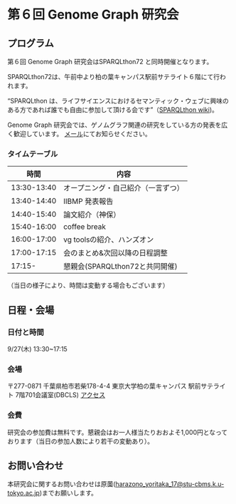 # 第６回 Genome Graph 研究会


## プログラム
第６回 Genome Graph 研究会はSPARQLthon72 と同時開催となります。

SPARQLthon72は、午前中より柏の葉キャンパス駅前サテライト６階にて行われます。

“SPARQLthon は、ライフサイエンスにおけるセマンティック・ウェブに興味のある方であれば誰でも自由に参加して頂ける会です”（[SPARQLthon wiki](http://wiki.lifesciencedb.jp/mw/SPARQLthon))。


Genome Graph 研究会では、ゲノムグラフ関連の研究をしている方の発表を広く歓迎しています。
[メール](harazono_yoritaka_17@stu-cbms.k.u-tokyo.ac.jp)にてお知らせください。

### タイムテーブル

時間          | 内容
------------ | -------------
13:30-13:40  | オープニング・自己紹介（一言ずつ）
13:40-14:40  | IIBMP 発表報告
14:40-15:40  | 論文紹介（神保）
15:40-16:00  | coffee break
16:00-17:00  | vg toolsの紹介、ハンズオン
17:00-17:15  | 会のまとめ&次回以降の日程調整
17:15-       | 懇親会(SPARQLthon72と共同開催)

（当日の様子により、時間は変動する場合もございます）

## 日程・会場
### 日付と時間
9/27(木) 13:30~17:15
### 会場
〒277-0871 千葉県柏市若柴178-4-4 東京大学柏の葉キャンパス 駅前サテライト 7階701会議室(DBCLS)
[アクセス](http://dbcls.rois.ac.jp/access)
### 会費
研究会の参加費は無料です。懇親会はお一人様当たりおおよそ1,000円となっております（当日の参加人数により若干の変動あり）。


## お問い合わせ
本研究会に関するお問い合わせは原薗(harazono_yoritaka_17@stu-cbms.k.u-tokyo.ac.jp)までお願いします。